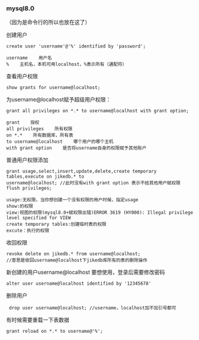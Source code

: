 ### mysql8.0

（因为是命令行的所以也放在这了）

创建用户

```
create user 'username'@'%' identified by 'password';

username    用户名
%    主机名，本机可用localhost，%表示所有（通配符）
```

查看用户权限

```
show grants for username@localhost;
```

为username@localhost赋予超级用户权限：

```
grant all privileges on *.* to username@localhost with grant option;

grant    授权
all privileges    所有权限
on *.*    所有数据库，所有表
to username@localhost    哪个用户的哪个主机
with grant option    是否将username自身的权限赋予其他账户
```

普通用户权限添加

```
grant usage,select,insert,update,delete,create temporary tables,execute on jikedb.* to
username@localhost; //此时没有with grant option 表示不给其他用户赋权限
flush privileges;

usage:无权限，当你想创建一个没有权限的用户时候，指定usage
show:的权限
view:视图的权限(mysql8.0+赋权限出错)ERROR 3619 (HY000): Illegal privilege level specified for VIEW
create temporary tables:创建临时表的权限
excute：执行的权限
```

收回权限

```
revoke delete on jikedb.* from username@localhost; 
//意思是收回username@localhost下jikedb库所有的表的删除操作
```

新创建的用户username@localhost 要想使用，登录后需要修改密码

```
alter user username@localhost identified by '12345678'
```

删除用户

```
 drop user username@localhost; //username，localhost加不加引号都可
```

有时候需要重载一下表数据

```
grant reload on *.* to username@'%';
```